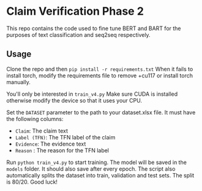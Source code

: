# Claim Verification Phase 2

This repo contains the code used to fine tune BERT and BART for the purposes of text classification and seq2seq respectively.

## Usage

Clone the repo and then `pip install -r requirements.txt`
When it fails to install torch, modify the requirements file to remove +cu117 or install torch manually.

You'll only be interested in `train_v4.py`
Make sure CUDA is installed otherwise modify the device so that it uses your CPU.

Set the `DATASET` parameter to the path to your dataset.xlsx file. It must have the following columns:
- `Claim`: The claim text
- `Label (TFN)`: The TFN label of the claim
- `Evidence`: The evidence text
- `Reason` : The reason for the TFN label

Run `python train_v4.py` to start training. The model will be saved in the `models` folder. It should also save after every epoch. The script also automatically splits the dataset into train, validation and test sets. The split is 80/20. Good luck!